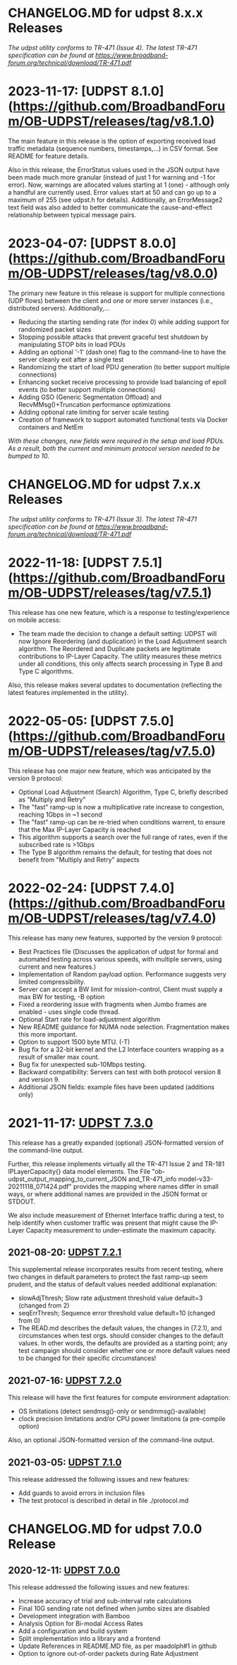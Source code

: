 # CHANGELOG.MD for udpst 8.x.x Releases

*The udpst utility conforms to TR-471 (Issue 4). The latest TR-471 specification can be found at
https://www.broadband-forum.org/technical/download/TR-471.pdf*

# 2023-11-17: [UDPST 8.1.0] (https://github.com/BroadbandForum/OB-UDPST/releases/tag/v8.1.0)

The main feature in this release is the option of exporting received load traffic metadata (sequence
numbers, timestamps,...) in CSV format. See README for feature details.

Also in this release, the ErrorStatus values used in the JSON output have been made much more
granular (instead of just 1 for warning and -1 for error). Now, warnings are allocated values starting
at 1 (one) - although only a handful are currently used. Error values start at 50 and can go up to a
maximum of 255 (see udpst.h for details). Additionally, an ErrorMessage2 text field was also added to
better communicate the cause-and-effect relationship between typical message pairs.

# 2023-04-07: [UDPST 8.0.0] (https://github.com/BroadbandForum/OB-UDPST/releases/tag/v8.0.0)

The primary new feature in this release is support for multiple connections (UDP flows) between
the client and one or more server instances (i.e., distributed servers). Additionally,...
* Reducing the starting sending rate (for index 0) while adding support for randomized packet sizes
* Stopping possible attacks that prevent graceful test shutdown by manipulating STOP bits in load PDUs
* Adding an optional '-1' (dash one) flag to the command-line to have the server cleanly exit after a single test
* Randomizing the start of load PDU generation (to better support multiple connections)
* Enhancing socket receive processing to provide load balancing of epoll events (to better support multiple connections)
* Adding GSO (Generic Segmentation Offload) and RecvMMsg()+Truncation performance optimizations
* Adding optional rate limiting for server scale testing
* Creation of framework to support automated functional tests via Docker containers and NetEm

*With these changes, new fields were required in the setup and load PDUs. As a result,
both the current and minimum protocol version needed to be bumped to 10.*

# CHANGELOG.MD for udpst 7.x.x Releases

*The udpst utility conforms to TR-471 (Issue 3). The latest TR-471 specification can be found at
https://www.broadband-forum.org/technical/download/TR-471.pdf*

# 2022-11-18: [UDPST 7.5.1] (https://github.com/BroadbandForum/OB-UDPST/releases/tag/v7.5.1)

This release has one new feature, which is a response to testing/experience on mobile access:

* The team made the decision to change a default setting: UDPST will now Ignore Reordering (and duplication) in the Load Adjustment search algorithm. The Reordered and Duplicate packets are legitimate contributions to IP-Layer Capacity. The utility measures these metrics under all conditions, this only affects search processing in Type B and Type C algorithms.

Also, this release makes several updates to documentation (reflecting the latest features implemented in the utility). 

# 2022-05-05: [UDPST 7.5.0] (https://github.com/BroadbandForum/OB-UDPST/releases/tag/v7.5.0)

This release has one major new feature, which was anticipated by the version 9 protocol:

* Optional Load Adjustment (Search) Algorithm, Type C, briefly described as "Multiply and Retry"
* The "fast" ramp-up is now a multiplicative rate increase to congestion, reaching 1Gbps in ~1 second
* The "fast" ramp-up can be re-tried when conditions warrent, to ensure that the Max IP-Layer Capacity is reached
* This algorithm supports a search over the full range of rates, even if the subscribed rate is >1Gbps
* The Type B algorithm remains the default, for testing that does not benefit from "Multiply and Retry" aspects

# 2022-02-24: [UDPST 7.4.0] (https://github.com/BroadbandForum/OB-UDPST/releases/tag/v7.4.0)

This release has many new features, supported by the version 9 protocol:

* Best Practices file (Discusses the application of udpst for formal and automated testing across various speeds, with multiple servers, using current and new features.)
* Implementation of Random payload option. Performance suggests very limited compressibility.
* Server can accept a BW limit for mission-control, Client must supply a max BW for testing, -B option
* Fixed a reordering issue with fragments when Jumbo frames are enabled - uses single code thread.
* Optional Start rate for load-adjustment algorithm
* New README guidance for NUMA node selection. Fragmentation makes this more important.
* Option to support 1500 byte MTU. (-T)
* Bug fix for a 32-bit kernel and the L2 Interface counters wrapping as a result of smaller max count.
* Bug fix for unexpected sub-10Mbps testing.
* Backward compatibility: Servers can test with both protocol version 8 and version 9.
* Additional JSON fields: example files have been updated (additions only)

# 2021-11-17: [UDPST 7.3.0](https://github.com/BroadbandForum/OB-UDPST/releases/tag/v7.3.0)

This release has a greatly expanded (optional) JSON-formatted version of the command-line output.

Further, this release implements virtually all the TR-471 Issue 2 and TR-181 IPLayerCapacity{} data model elements.
The File "ob-udpst_output_mapping_to_current_JSON and_TR-471_info model-v33-20211118_071424.pdf" provides the mapping
where names differ in small ways, or where additional names are provided in the JSON format or STDOUT.

We also include measurement of Ethernet Interface traffic during a test, to help identify when customer traffic was 
present that might cause the IP-Layer Capacity measurement to under-estimate the maximum capacity.

## 2021-08-20: [UDPST 7.2.1](https://github.com/BroadbandForum/OB-UDPST/releases/tag/v7.2.1)

This supplemental release incorporates results from recent testing, where two changes 
in default parameters to protect the fast ramp-up seem prudent, and the status of default
values needed additional explanation:
* slowAdjThresh; Slow rate adjustment threshold value default=3 (changed from 2)
* seqErrThresh; Sequence error threshold value default=10 (changed from 0)
* The READ.md describes the default values, the changes in (7.2.1), and circumstances when 
test orgs. should consider changes to the default values.  In other words, the defaults are 
provided as a starting point; any test campaign should consider whether one or more default 
values need to be changed for their specific circumstances!

## 2021-07-16: [UDPST 7.2.0](https://github.com/BroadbandForum/OB-UDPST/releases/tag/v7.2.0)

This release will have the first features for compute environment adaptation:
* OS limitations (detect sendmsg()-only or sendmmsg()-available)
* clock precision limitations and/or CPU power limitations (a pre-compile option)

Also, an optional JSON-formatted version of the command-line output.

## 2021-03-05: [UDPST 7.1.0](https://github.com/BroadbandForum/OB-UDPST/releases/tag/v7.1.0)

This release addressed the following issues and new features: 
* Add guards to avoid errors in inclusion files
* The test protocol is described in detail in file ./protocol.md

# CHANGELOG.MD for udpst 7.0.0 Release

## 2020-12-11: [UDPST 7.0.0](https://github.com/BroadbandForum/OB-UDPST/releases/tag/v7.0.0)

This release addressed the following issues and new features: 
* Increase accuracy of trial and sub-interval rate calculations
* Final 10G sending rate not defined when jumbo sizes are disabled
* Development integration with Bamboo
* Analysis Option for Bi-modal Access Rates
* Add a configuration and build system
* Split implementation into a library and a frontend
* Update References in README.MD file, as per maadolph#1 in github
* Option to ignore out-of-order packets during Rate Adjustment

